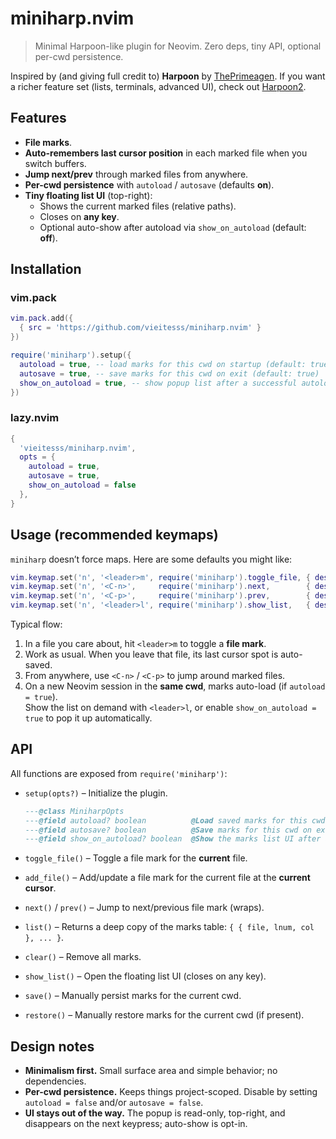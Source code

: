 # miniharp.nvim

> Minimal Harpoon-like plugin for Neovim. Zero deps, tiny API, optional per-cwd persistence.

Inspired by (and giving full credit to) **Harpoon** by [ThePrimeagen](https://github.com/ThePrimeagen/). If you want a richer feature set (lists, terminals, advanced UI), check out [Harpoon2](https://github.com/ThePrimeagen/harpoon/tree/harpoon2).

## Features

- **File marks**.
- **Auto-remembers last cursor position** in each marked file when you switch buffers.
- **Jump next/prev** through marked files from anywhere.
- **Per-cwd persistence** with `autoload` / `autosave` (defaults **on**).
- **Tiny floating list UI** (top-right):
  - Shows the current marked files (relative paths).
  - Closes on **any key**.
  - Optional auto-show after autoload via `show_on_autoload` (default: **off**).

## Installation

### vim.pack

```lua
vim.pack.add({
  { src = 'https://github.com/vieitesss/miniharp.nvim' }
})

require('miniharp').setup({
  autoload = true, -- load marks for this cwd on startup (default: true)
  autosave = true, -- save marks for this cwd on exit (default: true)
  show_on_autoload = true, -- show popup list after a successful autoload (default: false)
})
```

### lazy.nvim

```lua
{
  'vieitesss/miniharp.nvim',
  opts = {
    autoload = true,
    autosave = true,
    show_on_autoload = false 
  },
}
```

## Usage (recommended keymaps)

`miniharp` doesn’t force maps. Here are some defaults you might like:

```lua
vim.keymap.set('n', '<leader>m', require('miniharp').toggle_file, { desc = 'miniharp: toggle file mark' })
vim.keymap.set('n', '<C-n>',     require('miniharp').next,        { desc = 'miniharp: next file mark' })
vim.keymap.set('n', '<C-p>',     require('miniharp').prev,        { desc = 'miniharp: prev file mark' })
vim.keymap.set('n', '<leader>l', require('miniharp').show_list,   { desc = 'miniharp: list marks' })
```

Typical flow:

1. In a file you care about, hit `<leader>m` to toggle a **file mark**.
2. Work as usual. When you leave that file, its last cursor spot is auto-saved.
3. From anywhere, use `<C-n>` / `<C-p>` to jump around marked files.
4. On a new Neovim session in the **same cwd**, marks auto-load (if `autoload = true`).  
   Show the list on demand with `<leader>l`, or enable `show_on_autoload = true` to pop it up automatically.

## API

All functions are exposed from `require('miniharp')`:

- `setup(opts?)` – Initialize the plugin.

  ```lua
  ---@class MiniharpOpts
  ---@field autoload? boolean          @Load saved marks for this cwd on startup (default: true)
  ---@field autosave? boolean          @Save marks for this cwd on exit (default: true)
  ---@field show_on_autoload? boolean  @Show the marks list UI after a successful autoload (default: false)
  ```

- `toggle_file()` – Toggle a file mark for the **current** file.
- `add_file()` – Add/update a file mark for the current file at the **current cursor**.
- `next()` / `prev()` – Jump to next/previous file mark (wraps).
- `list()` – Returns a deep copy of the marks table: `{ { file, lnum, col }, ... }`.
- `clear()` – Remove all marks.
- `show_list()` – Open the floating list UI (closes on any key).
- `save()` – Manually persist marks for the current cwd.
- `restore()` – Manually restore marks for the current cwd (if present).

## Design notes

- **Minimalism first.** Small surface area and simple behavior; no dependencies.
- **Per-cwd persistence.** Keeps things project-scoped. Disable by setting `autoload = false` and/or `autosave = false`.
- **UI stays out of the way.** The popup is read-only, top-right, and disappears on the next keypress; auto-show is opt-in.
